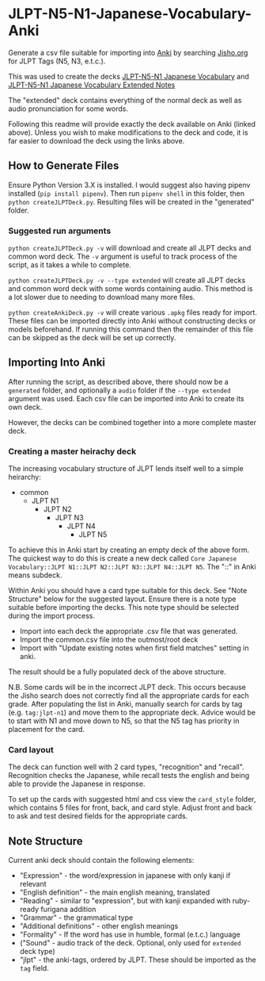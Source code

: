 # JLPT-N5-N1-Japanese-Vocabulary-Anki

Generate a csv file suitable for importing into [Anki](https://apps.ankiweb.net/) by searching [Jisho.org](https://jisho.org/) for JLPT Tags (N5, N3, e.t.c.).

This was used to create the decks [JLPT-N5-N1 Japanese Vocabulary](https://ankiweb.net/shared/info/1550984460) and [JLPT-N5-N1 Japanese Vocabulary Extended Notes](https://ankiweb.net/shared/info/336300824)

The "extended" deck contains everything of the normal deck as well as audio pronunciation for some words.

Following this readme will provide exactly the deck available on Anki (linked above). Unless you wish to make modifications to the deck and code, it is far easier to download the deck using the links above.

## How to Generate Files

Ensure Python Version 3.X is installed. I would suggest also having pipenv installed (`pip install pipenv`). Then run `pipenv shell` in this folder, then `python createJLPTDeck.py`. Resulting files will be created in the "generated" folder.

### Suggested run arguments

`python createJLPTDeck.py -v` will download and create all JLPT decks and common word deck. The `-v` argument is useful to track process of the script, as it takes a while to complete.

`python createJLPTDeck.py -v --type extended` will create all JLPT decks and common word deck with some words containing audio. This method is a lot slower due to needing to download many more files.

`python createAnkiDeck.py -v` will create various `.apkg` files ready for import. These files can be imported directly into Anki without constructing decks or models beforehand. If running this command then the remainder of this file can be skipped as the deck will be set up correctly.

## Importing Into Anki

After running the script, as described above, there should now be a `generated` folder, and optionally a `audio` folder if the `--type extended` argument was used. Each csv file can be imported into Anki to create its own deck. 

However, the decks can be combined together into a more complete master deck.

### Creating a master heirachy deck

The increasing vocabulary structure of JLPT lends itself well to a simple heirarchy:

- common
	- JLPT N1
		- JLPT N2
			- JLPT N3
				- JLPT N4
					- JLPT N5

To achieve this in Anki start by creating an empty deck of the above form. The quickest way to do this is create a new deck called `Core Japanese Vocabulary::JLPT N1::JLPT N2::JLPT N3::JLPT N4::JLPT N5`. The "::" in Anki means subdeck.

Within Anki you should have a card type suitable for this deck. See "Note Structure" below for the suggested layout. Ensure there is a note type suitable before importing the decks. This note type should be selected during the import process.

- Import into each deck the appropriate .csv file that was generated.
- Import the common.csv file into the outmost/root deck
- Import with "Update existing notes when first field matches" setting in anki.

The result should be a fully populated deck of the above structure. 

N.B. Some cards will be in the incorrect JLPT deck. This occurs because the Jisho search does not correctly find all the appropriate cards for each grade. After populating the list in Anki, manually search for cards by tag (e.g. `tag:jlpt-n1`) and move them to the appropriate deck. Advice would be to start with N1 and move down to N5, so that the N5 tag has priority in placement for the card.

### Card layout

The deck can function well with 2 card types, "recognition" and "recall". Recognition checks the Japanese, while recall tests the english and being able to provide the Japanese in response.

To set up the cards with suggested html and css view the `card_style` folder, which contains 5 files for front, back, and card style. Adjust front and back to ask and test desired fields for the appropriate cards.

## Note Structure

Current anki deck should contain the following elements:
- "Expression" - the word/expression in japanese with only kanji if relevant
- "English definition" - the main english meaning, translated
- "Reading" - similar to "expression", but with kanji expanded with ruby-ready furigana addition
- "Grammar" - the grammatical type
- "Additional definitions" - other english meanings
- "Formality" - If the word has use in humble, formal (e.t.c.) language
- ("Sound" - audio track of the deck. Optional, only used for `extended` deck type)
- "jlpt" - the anki-tags, ordered by JLPT. These should be imported as the `tag` field.
